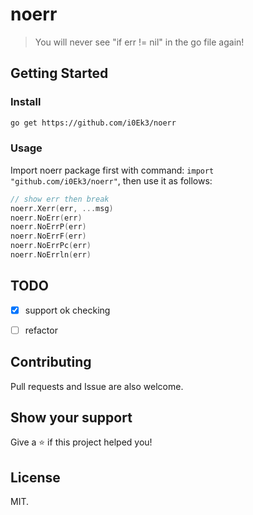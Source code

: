 # noerr

> You will never see &#34;if err != nil&#34; in the go file again!

## Getting Started

### Install

```sh
go get https://github.com/i0Ek3/noerr
```

### Usage

Import noerr package first with command: `import "github.com/i0Ek3/noerr"`, then use it as follows:

```Go
// show err then break
noerr.Xerr(err, ...msg)
noerr.NoErr(err)
noerr.NoErrP(err)
noerr.NoErrF(err)
noerr.NoErrPc(err)
noerr.NoErrln(err)
```

## TODO

- [x] support ok checking
- [ ] refactor


## Contributing

Pull requests and Issue are also welcome.

## Show your support

Give a ⭐️ if this project helped you!

## License

MIT.
